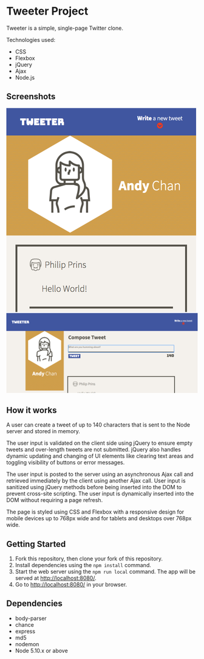 # Tweeter Project

Tweeter is a simple, single-page Twitter clone.

Technologies used:

- CSS
- Flexbox
- jQuery
- Ajax
- Node.js

## Screenshots

![Mobile view](https://github.com/sockbot/tweeter/blob/master/docs/AwesomeScreenshot-localhost--2019-08-15_7_54.png)
![Desktop/tablet view](https://github.com/sockbot/tweeter/blob/master/docs/AwesomeScreenshot-localhost--2019-08-15_7_55.png)

## How it works

A user can create a tweet of up to 140 characters that is sent to the Node server and stored in memory.

The user input is validated on the client side using jQuery to ensure empty tweets and over-length tweets are not submitted. jQuery also handles dynamic updating and changing of UI elements like clearing text areas and toggling visibility of buttons or error messages.

The user input is posted to the server using an asynchronous Ajax call and retrieved immediately by the client using another Ajax call. User input is sanitized using jQuery methods before being inserted into the DOM to prevent cross-site scripting. The user input is dynamically inserted into the DOM without requiring a page refresh.

The page is styled using CSS and Flexbox with a responsive design for mobile devices up to 768px wide and for tablets and desktops over 768px wide.

## Getting Started

1. Fork this repository, then clone your fork of this repository.
2. Install dependencies using the `npm install` command.
3. Start the web server using the `npm run local` command. The app will be served at <http://localhost:8080/>.
4. Go to <http://localhost:8080/> in your browser.

## Dependencies

- body-parser
- chance
- express
- md5
- nodemon
- Node 5.10.x or above
